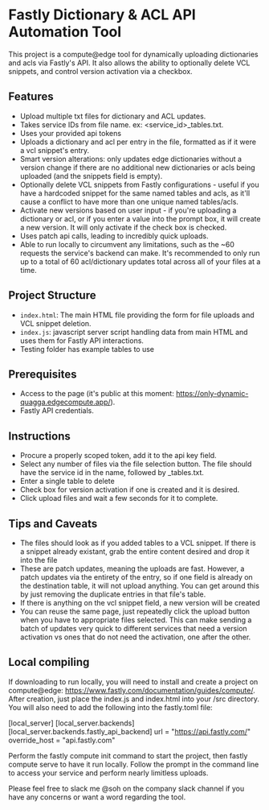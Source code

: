 # Fastly Dictionary & ACL API Automation Tool

This project is a compute@edge tool for dynamically uploading dictionaries and acls via Fastly's API. It also allows the ability to optionally delete VCL snippets, and control version activation via a checkbox.

## Features

- Upload multiple txt files for dictionary and ACL updates.
- Takes service IDs from file name. ex: <service_id>_tables.txt.
- Uses your provided api tokens
- Uploads a dictionary and acl per entry in the file, formatted as if it were a vcl snippet's entry.
- Smart version alterations: only updates edge dictionaries without a version change if there are no additional new dictionaries or acls being uploaded (and the snippets field is empty).
- Optionally delete VCL snippets from Fastly configurations - useful if you have a hardcoded snippet for the same named tables and acls, as it'll cause a conflict to have more than one unique named tables/acls.
- Activate new versions based on user input - if you're uploading a dictionary or acl, or if you enter a value into the prompt box, it will create a new version. It will only activate if the check box is checked.
- Uses patch api calls, leading to incredibly quick uploads.
- Able to run locally to circumvent any limitations, such as the ~60 requests the service's backend can make. It's recommended to only run up to a total of 60 acl/dictionary updates total across all of your files at a time.

## Project Structure

- `index.html`: The main HTML file providing the form for file uploads and VCL snippet deletion.
- `index.js`: javascript server script handling data from main HTML and uses them for Fastly API interactions.
- Testing folder has example tables to use

## Prerequisites

- Access to the page (it's public at this moment: https://only-dynamic-quagga.edgecompute.app/).
- Fastly API credentials.

## Instructions

- Procure a properly scoped token, add it to the api key field.
- Select any number of files via the file selection button. The file should have the service id in the name, followed by _tables.txt.
- Enter a single table to delete
- Check box for version activation if one is created and it is desired.
- Click upload files and wait a few seconds for it to complete.

## Tips and Caveats

- The files should look as if you added tables to a VCL snippet. If there is a snippet already existant, grab the entire content desired and drop it into the file
- These are patch updates, meaning the uploads are fast. However, a patch updates via the entirety of the entry, so if one field is already on the destination table, it will not upload anything. You can get around this by just removing the duplicate entries in that file's table.
- If there is anything on the vcl snippet field, a new version will be created
- You can reuse the same page, just repeatedly click the upload button when you have to appropriate files selected. This can make sending a batch of updates very quick to different services that need a version activation vs ones that do not need the activation, one after the other. 


## Local compiling

If downloading to run locally, you will need to install and create a project on compute@edge: https://www.fastly.com/documentation/guides/compute/. After creation, just place the index.js and index.html into your /src directory. You will also need to add the following into the fastly.toml file:

[local_server]
  [local_server.backends]
    [local_server.backends.fastly_api_backend]
      url = "https://api.fastly.com/"
      override_host = "api.fastly.com"

  Perform the fastly compute init command to start the project, then fastly compute serve to have it run locally. Follow the prompt in the command line to access your service and perform nearly limitless uploads. 


Please feel free to slack me @soh on the company slack channel if you have any concerns or want a word regarding the tool.
